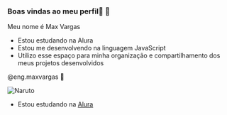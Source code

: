 ### Boas vindas ao meu perfil💙 🎠

Meu nome é Max Vargas
- Estou estudando na Alura
- Estou me desenvolvendo na linguagem JavaScript
- Utilizo esse espaço para minha organização e
compartilhamento dos meus projetos desenvolvidos

@eng.maxvargas 👷

![Naruto](https://media1.tenor.com/m/13GSh6Y21R4AAAAC/naruto-naruto-shippuden.gif)
- Estou estudando na [Alura](https://www.alura.com.br)


